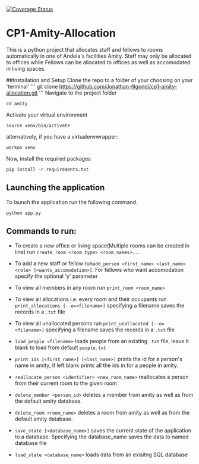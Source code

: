 [![Coverage Status](https://coveralls.io/repos/github/Jonathan-Ngondi/cp1-amity-allocation/badge.svg?branch=master)](https://coveralls.io/github/Jonathan-Ngondi/cp1-amity-allocation?branch=master)


# CP1-Amity-Allocation

This is a python project that allocates staff and fellows to rooms automatically in one of Andela's facilities Amity.
Staff may only be allocated to offices while Fellows can be allocated to offices as well as accomodated in living spaces.

##Installation and Setup
Clone the repo to  a folder of your choosing on your 'terminal'
'''
git clone https://github.com/Jonathan-Ngondi/cp1-amity-allocation.git
'''
Navigate to the project folder
```
cd amity
```
Activate your virtual environment
```
source venv/bin/activate
```
alternatively, if you have a virtualenvwrapper:
```
workon venv
```
Now, install the required packages
```
pip install -r requirements.txt
```
## Launching the application
To launch the application run the following command.
```
python app.py
```
## Commands to run:

* To create a new office or living space(Multiple rooms can be created in line) run ```create_room <room_type> <room_names>...```

* To add a new staff or fellow run```add_person <first_name> <last_name> <role> [<wants_accomodation>]```.
 For fellows who want accomodation specify the optional 'y' parameter

* To view all members in any room run ```print_room <room_name>```

* To view all allocations i.e. every room and their occupants run ```print_allocations [--o=<filename>]``` 
 specifying a filename saves the records in a ```.txt``` file

* To view all unallocated persons run ```print_unallocated [--o=<filename>]``` 
 specifying a filename saves the records in a ```.txt``` file

* ```load_people <filename>``` loads people from an existing ```.txt``` file, leave it blank to load from default ```people.txt```

* ```print_ids [<first_name>] [<last_name>]``` prints the id for a person's name in amity, if left blank prints all the ids in for a people in amity.

* ```reallocate_person <identifier> <new_room_name>``` reallocates a person from their current room to the given room

* ```delete_member <person_id>``` deletes a member from amity as well as from the default amity database.

* ```delete_room <room_name>``` deletes a room from amity as well as from the default amity database.

* ```save_state [<database_name>]``` saves the current state of the application to a database. Specifying the database_name saves the data to named database file

* ```load_state <database_name>``` loads data from an exisitng SQL database


